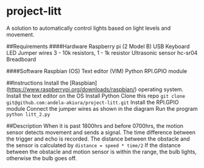 # project-litt
A solution to automatically control lights based on light levels and movement.

##Requirements
####Hardware
Raspberry pi (2 Model B)
USB Keyboard
LED
Jumper wires
3 - 10k resistors, 1 - 1k resistor
Ultrasonic sensor hc-sr04
Breadboard

####Software
Raspbian (OS)
Text editor (VIM)
Python
RPI.GPIO module

##Instructions
Install the [Raspbian] (https://www.raspberrypi.org/downloads/raspbian/) operating system. 
Install the text editor on the OS
Install Python
Clone this repo `git clone git@github.com:andela-akiura/project-litt.git`
Install the RPI.GPIO module
Connect the jumper wires as shown in the diagram
Run the program `python litt_2.py`

##Description
When it is past 1800hrs and before 0700hrs, the motion sensor detects movement and sends a signal. The time difference between the trigger and echo is recorded. The distance between the obstacle and the sensor is calculated by ```distance = speed * time/2```
If the distance between the obstacle and motion sensor is within the range, the bulb lights, otherwise the bulb goes off.
